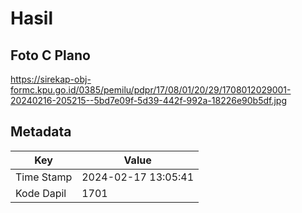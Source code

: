 # Hasil

## Foto C Plano

https://sirekap-obj-formc.kpu.go.id/0385/pemilu/pdpr/17/08/01/20/29/1708012029001-20240216-205215--5bd7e09f-5d39-442f-992a-18226e90b5df.jpg


## Metadata

| Key        | Value               |
| ---------- | ------------------- |
| Time Stamp | 2024-02-17 13:05:41 |
| Kode Dapil | 1701                |



